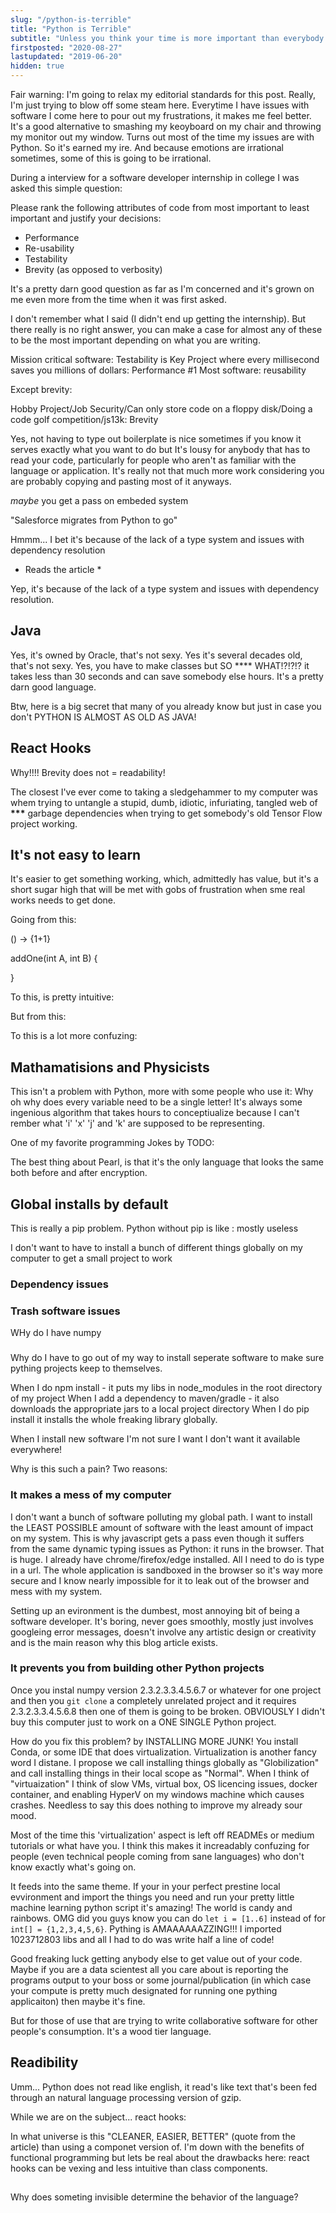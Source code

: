 ```yaml
---
slug: "/python-is-terrible"
title: "Python is Terrible"
subtitle: "Unless you think your time is more important than everybody elses"
firstposted: "2020-08-27"
lastupdated: "2019-06-20"
hidden: true
---
```


Fair warning: I'm going to relax my editorial standards for this post. Really, I'm just trying to blow off some steam here. Everytime I have issues with software I come here to pour out my frustrations, it makes me feel better. It's a good alternative to smashing my keoyboard on my chair and throwing my monitor out my window. Turns out most of the time my issues are with Python. So it's earned my ire.
And because emotions are irrational sometimes, some of this is going to be irrational.

During a interview for a software developer internship in college I was asked this simple question:

Please rank the following attributes of code from most important to least important and justify your decisions:

- Performance
- Re-usability
- Testability
- Brevity (as opposed to verbosity)

It's a pretty darn good question as far as I'm concerned and it's grown on me even more from the time when it was first asked.

I don't remember what I said (I didn't end up getting the internship). But there really is no right answer, you can make a case for almost any of these to be the most important depending on what you are writing.

Mission critical software: Testability is Key
Project where every millisecond saves you millions of dollars: Performance #1
Most software: reusability

Except brevity:

Hobby Project/Job Security/Can only store code on a floppy disk/Doing a code golf competition/js13k: Brevity

Yes, not having to type out boilerplate is nice sometimes if you know it serves exactly what you want to do but It's lousy for anybody that has to read your code, particularly for people who aren't as familiar with the language or application. It's really not that much more work considering you are probably copying and pasting most of it anyways.

_maybe_ you get a pass on embeded system

"Salesforce migrates from Python to go"

Hmmm... I bet it's because of the lack of a type system and issues with dependency resolution

- Reads the article \*

Yep, it's because of the lack of a type system and issues with dependency resolution.

## Java

Yes, it's owned by Oracle, that's not sexy. Yes it's several decades old, that's not sexy. Yes, you have to make classes but SO \*\*\*\* WHAT!?!?!? it takes less than 30 seconds and can save somebody else hours. It's a pretty darn good language.

Btw, here is a big secret that many of you already know but just in case you don't PYTHON IS ALMOST AS OLD AS JAVA!

## React Hooks

Why!!!! Brevity does not = readability!

The closest I've ever come to taking a sledgehammer to my computer was whem trying to untangle a stupid, dumb, idiotic, infuriating, tangled web of **\*\*\*** garbage dependencies when trying to get somebody's old Tensor Flow project working.

## It's not easy to learn

It's easier to get something working, which, admittedly has value, but it's a short sugar high that will be met with gobs of frustration when sme real works needs to get done.

Going from this:

() -> {1+1}

addOne(int A, int B) {

}

To this, is pretty intuitive:

But from this:

To this is a lot more confuzing:

## Mathamatisions and Physicists

This isn't a problem with Python, more with some people who use it: Why oh why does every variable need to be a single letter! It's always some ingenious algorithm that takes hours to conceptiualize because I can't rember what 'i' 'x' 'j' and 'k' are supposed to be representing.

One of my favorite programming Jokes by TODO:

The best thing about Pearl, is that it's the only language that looks the same both before and after encryption.

## Global installs by default

This is really a pip problem. Python without pip is like : mostly useless

I don't want to have to install a bunch of different things globally on my computer to get a small project to work

### Dependency issues

### Trash software issues

WHy do I have numpy

###

Why do I have to go out of my way to install seperate software to make sure pything projects keep to themselves.

When I do npm install - it puts my libs in node_modules in the root directory of my project
When I add a dependency to maven/gradle - it also downloads the appropriate jars to a local project directory
When I do pip install it installs the whole freaking library globally.

When I install new software I'm not sure I want I don't want it available everywhere!

Why is this such a pain? Two reasons:

### It makes a mess of my computer

I don't want a bunch of software polluting my global path. I want to install the LEAST POSSIBLE amount of software with the least amount of impact on my system. This is why javascript gets a pass even though it suffers from the same dynamic typing issues as Python: it runs in the browser. That is huge. I already have chrome/firefox/edge installed. All I need to do is type in a url. The whole application is sandboxed in the browser so it's way more secure and I know nearly impossible for it to leak out of the browser and mess with my system.

Setting up an evironment is the dumbest, most annoying bit of being a software developer. It's boring, never goes smoothly, mostly just involves googleing error messages, doesn't involve any artistic design or creativity and is the main reason why this blog article exists.

### It prevents you from building other Python projects

Once you instal numpy version 2.3.2.3.3.4.5.6.7 or whatever for one project and then you `git clone` a completely unrelated project and it requires 2.3.2.3.3.4.5.6.8 then one of them is going to be broken. OBVIOUSLY I didn't buy this computer just to work on a ONE SINGLE Python project.

How do you fix this problem? by INSTALLING MORE JUNK! You install Conda, or some IDE that does virtualization. Virtualization is another fancy word I distane. I propose we call installing things globally as "Globilization" and call installing things in their local scope as "Normal". When I think of "virtuaization" I think of slow VMs, virtual box, OS licencing issues, docker container, and enabling HyperV on my windows machine which causes crashes. Needless to say this does nothing to improve my already sour mood.

Most of the time this 'virtualization' aspect is left off READMEs or medium tutorials or what have you. I think this makes it increadably confuzing for people (even technical people coming from sane languages) who don't know exactly what's going on.

It feeds into the same theme. If your in your perfect prestine local evvironment and import the things you need and run your pretty little machine learning python script it's amazing! The world is candy and rainbows. OMG did you guys know you can do `let i = [1..6]` instead of for `int[] = {1,2,3,4,5,6}`. Pything is AMAAAAAAZZING!!! I imported 1023712803 libs and all I had to do was write half a line of code!

Good freaking luck getting anybody else to get value out of your code. Maybe if you are a data scientest all you care about is reporting the programs output to your boss or some journal/publication (in which case your compute is pretty much designated for running one pything applicaiton) then maybe it's fine.

But for those of use that are trying to write collaborative software for other people's consumption. It's a wood tier language.

## Readibility

Umm... Python does not read like english, it read's like text that's been fed through an natural language processing version of gzip.

While we are on the subject... react hooks:

In what universe is this "CLEANER, EASIER, BETTER" (quote from the article) than using a componet version of. I'm down with the benefits of functional programming but lets be real about the drawbacks here: react hooks can be vexing and less intuitive than class components.

##

Why does someting invisible determine the behavior of the language?
